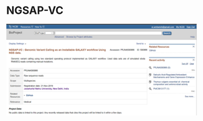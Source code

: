# NGSAP-VC

![SRA submission](https://github.com/ambarishK/NGSAP-VC/blob/master/sraEbolaNGSAPVC.png)
